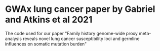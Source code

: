 # GWAx lung cancer paper by Gabriel and Atkins et al 2021
The code used for our paper "Family history genome-wide proxy meta-analysis reveals novel lung cancer susceptibility loci and germline influences on somatic mutation burden"
